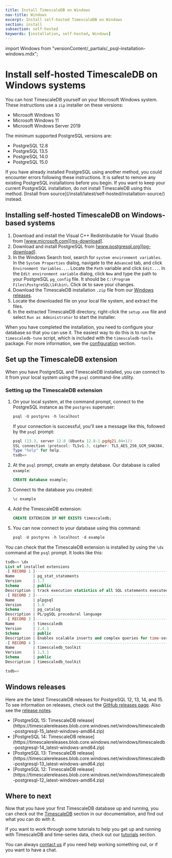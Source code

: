 ```yaml
---
title: Install TimescaleDB on Windows
nav-title: Windows
excerpt: Install self-hosted TimescaleDB on Windows
section: install
subsection: self-hosted
keywords: [installation, self-hosted, Windows]
---
```


import Windows from "versionContent/_partials/_psql-installation-windows.mdx";

# Install self-hosted TimescaleDB on Windows systems

You can host TimescaleDB yourself on your Microsoft Windows system.
These instructions use a `zip` installer on these versions:

*   Microsoft Windows 10
*   Microsoft Windows 11
*   Microsoft Windows Server 2019

The minimum supported PostgreSQL versions are:

*   PostgreSQL 12.8
*   PostgreSQL 13.5
*   PostgreSQL 14.0
*   PostgreSQL 15.0

<highlight type="warning">
If you have already installed PostgreSQL using another method, you could
encounter errors following these instructions. It is safest to remove any
existing PostgreSQL installations before you begin. If you want to keep your
current PostgreSQL installation, do not install TimescaleDB using this method.
[Install from source](/install/latest/self-hosted/installation-source/) instead.
</highlight>

<procedure>

## Installing self-hosted TimescaleDB on Windows-based systems

1.  Download and install the Visual C++ Redistributable for Visual Studio from
    [www.microsoft.com][ms-download].
1.  Download and install PostgreSQL from [www.postgresql.org][pg-download].
1.  In the Windows Search tool, search for `system environment variables`. In
    the `System Properties` dialog, navigate to the `Advanced` tab, and
    click `Environment Variables...`. Locate the `Path` variable and
    click `Edit...`. In the `Edit environment variable` dialog, click `New` and
    type the path to your PostgreSQL `pg_config` file. It should
    be `C:\Program Files\PostgreSQL\14\bin\`. Click `OK` to save your changes.
1.  Download the TimescaleDB installation `.zip` file from our
    [Windows releases][windows-releases].
1.  Locate the downloaded file on your local file system, and extract the files.
1.  In the extracted TimescaleDB directory, right-click the `setup.exe` file and
    select `Run as Administrator` to start the installer.

</procedure>

When you have completed the installation, you need to configure your database so
that you can use it. The easiest way to do this is to run the `timescaledb-tune`
script, which is included with the `timescaledb-tools` package. For more
information, see the [configuration][config] section.

## Set up the TimescaleDB extension

When you have PostgreSQL and TimescaleDB installed, you can connect to it from
your local system using the `psql` command-line utility.

<Windows />

<procedure>

### Setting up the TimescaleDB extension

1.  On your local system, at the command prompt, connect to the PostgreSQL
    instance as the `postgres` superuser:

    ```powershell
    psql -U postgres -h localhost
    ```

    If your connection is successful, you'll see a message like this, followed
    by the `psql` prompt:

    ```powershell
    psql (13.3, server 12.8 (Ubuntu 12.8-1.pgdg21.04+1))
    SSL connection (protocol: TLSv1.3, cipher: TLS_AES_256_GCM_SHA384, bits: 256, compression: off)
    Type "help" for help.
    tsdb=>
    ```

1.  At the `psql` prompt, create an empty database. Our database is
    called `example`:

    ```sql
    CREATE database example;
    ```

1.  Connect to the database you created:

    ```sql
    \c example
    ```

1.  Add the TimescaleDB extension:

    ```sql
    CREATE EXTENSION IF NOT EXISTS timescaledb;
    ```

1.  You can now connect to your database using this command:

    ```powershell
    psql -U postgres -h localhost -d example
    ```

</procedure>

You can check that the TimescaleDB extension is installed by using the `\dx`
command at the `psql` prompt. It looks like this:

```sql
tsdb=> \dx
List of installed extensions
-[ RECORD 1 ]------------------------------------------------------------------
Name        | pg_stat_statements
Version     | 1.7
Schema      | public
Description | track execution statistics of all SQL statements executed
-[ RECORD 2 ]------------------------------------------------------------------
Name        | plpgsql
Version     | 1.0
Schema      | pg_catalog
Description | PL/pgSQL procedural language
-[ RECORD 3 ]------------------------------------------------------------------
Name        | timescaledb
Version     | 2.4.1
Schema      | public
Description | Enables scalable inserts and complex queries for time-series data
-[ RECORD 4 ]------------------------------------------------------------------
Name        | timescaledb_toolkit
Version     | 1.3.1
Schema      | public
Description | timescaledb_toolkit

tsdb=>
```

## Windows releases

Here are the latest TimescaleDB releases for PostgreSQL 12, 13, 14, and 15. To see
information on releases, check out the
[GitHub releases page][gh-releases]. Also see the
[release notes][release-notes].

*   <tag type="download">
    [PostgreSQL 15: TimescaleDB release](https://timescalereleases.blob.core.windows.net/windows/timescaledb-postgresql-15_latest-windows-amd64.zip)
    </tag>
*   <tag type="download">
    [PostgreSQL 14: TimescaleDB release](https://timescalereleases.blob.core.windows.net/windows/timescaledb-postgresql-14_latest-windows-amd64.zip)
    </tag>
*   <tag type="download">
    [PostgreSQL 13: TimescaleDB release](https://timescalereleases.blob.core.windows.net/windows/timescaledb-postgresql-13_latest-windows-amd64.zip)
    </tag>
*   <tag type="download">
    [PostgreSQL 12: TimescaleDB release](https://timescalereleases.blob.core.windows.net/windows/timescaledb-postgresql-12_latest-windows-amd64.zip)
    </tag>

## Where to next

Now that you have your first TimescaleDB database up and running, you can check
out the [TimescaleDB][tsdb-docs] section in our documentation, and find out what
you can do with it.

If you want to work through some tutorials to help you get up and running with
TimescaleDB and time-series data, check out our [tutorials][tutorials] section.

You can always [contact us][contact] if you need help working something out, or
if you want to have a chat.

[config]: /timescaledb/:currentVersion:/how-to-guides/configuration/
[contact]: https://www.timescale.com/contact
[gh-releases]: https://github.com/timescale/timescaledb/releases
[install-psql]: /timescaledb/:currentVersion:/how-to-guides/connecting/psql/
[ms-download]: https://www.microsoft.com/en-us/download/details.aspx?id=48145
[pg-download]: https://www.postgresql.org/download/windows/
[release-notes]: /timescaledb/:currentVersion:/overview/release-notes/
[tsdb-docs]: /timescaledb/:currentVersion:/
[tutorials]: /timescaledb/:currentVersion:/tutorials/
[windows-releases]: #windows-releases
